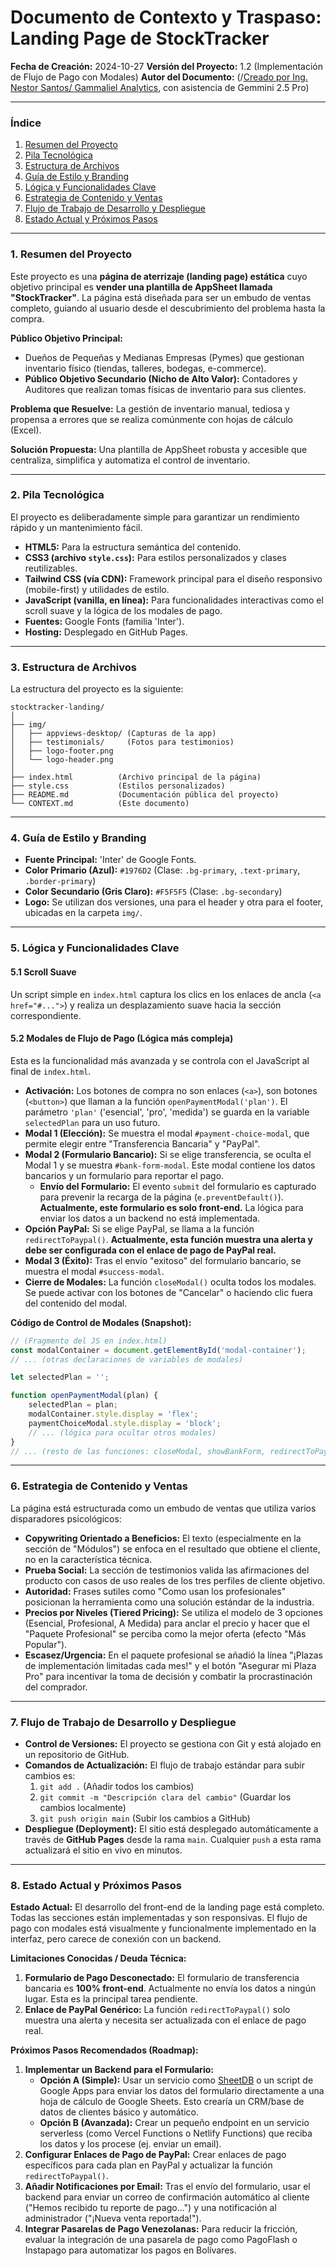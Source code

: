 # **Documento de Contexto y Traspaso: Landing Page de StockTracker**

**Fecha de Creación:** 2024-10-27
**Versión del Proyecto:** 1.2 (Implementación de Flujo de Pago con Modales)
**Autor del Documento:** (/[Creado por Ing. Nestor Santos/ Gammaliel Analytics](https://www.linkedin.com/in/ingnsantos/), con asistencia de Gemmini 2.5 Pro)

---

### **Índice**

1.  [Resumen del Proyecto](#1-resumen-del-proyecto)
2.  [Pila Tecnológica](#2-pila-tecnológica)
3.  [Estructura de Archivos](#3-estructura-de-archivos)
4.  [Guía de Estilo y Branding](#4-guía-de-estilo-y-branding)
5.  [Lógica y Funcionalidades Clave](#5-lógica-y-funcionalidades-clave)
6.  [Estrategia de Contenido y Ventas](#6-estrategia-de-contenido-y-ventas)
7.  [Flujo de Trabajo de Desarrollo y Despliegue](#7-flujo-de-trabajo-de-desarrollo-y-despliegue)
8.  [Estado Actual y Próximos Pasos](#8-estado-actual-y-próximos-pasos)

---

### **1. Resumen del Proyecto**

Este proyecto es una **página de aterrizaje (landing page) estática** cuyo objetivo principal es **vender una plantilla de AppSheet llamada "StockTracker"**. La página está diseñada para ser un embudo de ventas completo, guiando al usuario desde el descubrimiento del problema hasta la compra.

**Público Objetivo Principal:**
*   Dueños de Pequeñas y Medianas Empresas (Pymes) que gestionan inventario físico (tiendas, talleres, bodegas, e-commerce).
*   **Público Objetivo Secundario (Nicho de Alto Valor):** Contadores y Auditores que realizan tomas físicas de inventario para sus clientes.

**Problema que Resuelve:** La gestión de inventario manual, tediosa y propensa a errores que se realiza comúnmente con hojas de cálculo (Excel).

**Solución Propuesta:** Una plantilla de AppSheet robusta y accesible que centraliza, simplifica y automatiza el control de inventario.

---

### **2. Pila Tecnológica**

El proyecto es deliberadamente simple para garantizar un rendimiento rápido y un mantenimiento fácil.

*   **HTML5:** Para la estructura semántica del contenido.
*   **CSS3 (archivo `style.css`):** Para estilos personalizados y clases reutilizables.
*   **Tailwind CSS (vía CDN):** Framework principal para el diseño responsivo (mobile-first) y utilidades de estilo.
*   **JavaScript (vanilla, en línea):** Para funcionalidades interactivas como el scroll suave y la lógica de los modales de pago.
*   **Fuentes:** Google Fonts (familia 'Inter').
*   **Hosting:** Desplegado en GitHub Pages.

---

### **3. Estructura de Archivos**

La estructura del proyecto es la siguiente:

```
stocktracker-landing/
│
├── img/
│   ├── appviews-desktop/ (Capturas de la app)
│   ├── testimonials/     (Fotos para testimonios)
│   ├── logo-footer.png
│   └── logo-header.png
│
├── index.html          (Archivo principal de la página)
├── style.css           (Estilos personalizados)
├── README.md           (Documentación pública del proyecto)
└── CONTEXT.md          (Este documento)
```

---

### **4. Guía de Estilo y Branding**

*   **Fuente Principal:** 'Inter' de Google Fonts.
*   **Color Primario (Azul):** `#1976D2` (Clase: `.bg-primary`, `.text-primary`, `.border-primary`)
*   **Color Secundario (Gris Claro):** `#F5F5F5` (Clase: `.bg-secondary`)
*   **Logo:** Se utilizan dos versiones, una para el header y otra para el footer, ubicadas en la carpeta `img/`.

---

### **5. Lógica y Funcionalidades Clave**

#### 5.1 Scroll Suave
Un script simple en `index.html` captura los clics en los enlaces de ancla (`<a href="#...">`) y realiza un desplazamiento suave hacia la sección correspondiente.

#### 5.2 Modales de Flujo de Pago (Lógica más compleja)
Esta es la funcionalidad más avanzada y se controla con el JavaScript al final de `index.html`.

*   **Activación:** Los botones de compra no son enlaces (`<a>`), son botones (`<button>`) que llaman a la función `openPaymentModal('plan')`. El parámetro `'plan'` ('esencial', 'pro', 'medida') se guarda en la variable `selectedPlan` para un uso futuro.
*   **Modal 1 (Elección):** Se muestra el modal `#payment-choice-modal`, que permite elegir entre "Transferencia Bancaria" y "PayPal".
*   **Modal 2 (Formulario Bancario):** Si se elige transferencia, se oculta el Modal 1 y se muestra `#bank-form-modal`. Este modal contiene los datos bancarios y un formulario para reportar el pago.
    *   **Envío del Formulario:** El evento `submit` del formulario es capturado para prevenir la recarga de la página (`e.preventDefault()`). **Actualmente, este formulario es solo front-end.** La lógica para enviar los datos a un backend no está implementada.
*   **Opción PayPal:** Si se elige PayPal, se llama a la función `redirectToPaypal()`. **Actualmente, esta función muestra una alerta y debe ser configurada con el enlace de pago de PayPal real.**
*   **Modal 3 (Éxito):** Tras el envío "exitoso" del formulario bancario, se muestra el modal `#success-modal`.
*   **Cierre de Modales:** La función `closeModal()` oculta todos los modales. Se puede activar con los botones de "Cancelar" o haciendo clic fuera del contenido del modal.

**Código de Control de Modales (Snapshot):**
```javascript
// (Fragmento del JS en index.html)
const modalContainer = document.getElementById('modal-container');
// ... (otras declaraciones de variables de modales)

let selectedPlan = '';

function openPaymentModal(plan) {
    selectedPlan = plan;
    modalContainer.style.display = 'flex';
    paymentChoiceModal.style.display = 'block';
    // ... (lógica para ocultar otros modales)
}
// ... (resto de las funciones: closeModal, showBankForm, redirectToPaypal, etc.)
```

---

### **6. Estrategia de Contenido y Ventas**

La página está estructurada como un embudo de ventas que utiliza varios disparadores psicológicos:

*   **Copywriting Orientado a Beneficios:** El texto (especialmente en la sección de "Módulos") se enfoca en el resultado que obtiene el cliente, no en la característica técnica.
*   **Prueba Social:** La sección de testimonios valida las afirmaciones del producto con casos de uso reales de los tres perfiles de cliente objetivo.
*   **Autoridad:** Frases sutiles como "Como usan los profesionales" posicionan la herramienta como una solución estándar de la industria.
*   **Precios por Niveles (Tiered Pricing):** Se utiliza el modelo de 3 opciones (Esencial, Profesional, A Medida) para anclar el precio y hacer que el "Paquete Profesional" se perciba como la mejor oferta (efecto "Más Popular").
*   **Escasez/Urgencia:** En el paquete profesional se añadió la línea "¡Plazas de implementación limitadas cada mes!" y el botón "Asegurar mi Plaza Pro" para incentivar la toma de decisión y combatir la procrastinación del comprador.

---

### **7. Flujo de Trabajo de Desarrollo y Despliegue**

*   **Control de Versiones:** El proyecto se gestiona con Git y está alojado en un repositorio de GitHub.
*   **Comandos de Actualización:** El flujo de trabajo estándar para subir cambios es:
    1.  `git add .` (Añadir todos los cambios)
    2.  `git commit -m "Descripción clara del cambio"` (Guardar los cambios localmente)
    3.  `git push origin main` (Subir los cambios a GitHub)
*   **Despliegue (Deployment):** El sitio está desplegado automáticamente a través de **GitHub Pages** desde la rama `main`. Cualquier `push` a esta rama actualizará el sitio en vivo en minutos.

---

### **8. Estado Actual y Próximos Pasos**

**Estado Actual:**
El desarrollo del front-end de la landing page está completo. Todas las secciones están implementadas y son responsivas. El flujo de pago con modales está visualmente y funcionalmente implementado en la interfaz, pero carece de conexión con un backend.

**Limitaciones Conocidas / Deuda Técnica:**
1.  **Formulario de Pago Desconectado:** El formulario de transferencia bancaria es **100% front-end**. Actualmente no envía los datos a ningún lugar. Esta es la principal tarea pendiente.
2.  **Enlace de PayPal Genérico:** La función `redirectToPaypal()` solo muestra una alerta y necesita ser actualizada con el enlace de pago real.

**Próximos Pasos Recomendados (Roadmap):**
1.  **Implementar un Backend para el Formulario:**
    *   **Opción A (Simple):** Usar un servicio como [SheetDB](https://sheetdb.io/) o un script de Google Apps para enviar los datos del formulario directamente a una hoja de cálculo de Google Sheets. Esto crearía un CRM/base de datos de clientes básico y automático.
    *   **Opción B (Avanzada):** Crear un pequeño endpoint en un servicio serverless (como Vercel Functions o Netlify Functions) que reciba los datos y los procese (ej. enviar un email).
2.  **Configurar Enlaces de Pago de PayPal:** Crear enlaces de pago específicos para cada plan en PayPal y actualizar la función `redirectToPaypal()`.
3.  **Añadir Notificaciones por Email:** Tras el envío del formulario, usar el backend para enviar un correo de confirmación automático al cliente ("Hemos recibido tu reporte de pago...") y una notificación al administrador ("¡Nueva venta reportada!").
4.  **Integrar Pasarelas de Pago Venezolanas:** Para reducir la fricción, evaluar la integración de una pasarela de pago como PagoFlash o Instapago para automatizar los pagos en Bolívares.